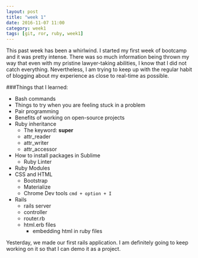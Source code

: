 ```yaml
---
layout: post
title: "week 1"
date: 2016-11-07 11:00
category: week1
tags: [git, ror, ruby, week1]
---
```

This past week has been a whirlwind. I started my first week of bootcamp and it was pretty intense. There was so much information being thrown my way that even with my pristine lawyer-taking abilities, I know that I did not catch everything. Nevertheless, I am trying to keep up with the regular habit of blogging about my experience as close to real-time as possible.

###Things that I learned:
- Bash commands
- Things to try when you are feeling stuck in a problem
- Pair programming
- Benefits of working on open-source projects
- Ruby inheritance
  + The keyword: **super**
  + attr_reader
  + attr_writer
  + attr_accessor
- How to install packages in Sublime
  + Ruby Linter
- Ruby Modules
- CSS and HTML
  + Bootstrap
  + Materialize
  + Chrome Dev tools `cmd + option + I`
- Rails
  + rails server
  + controller
  + router.rb
  + html.erb files
    * embedding html in ruby files

Yesterday, we made our first rails application. I am definitely going to keep working on it so that I can demo it as a project.

  
